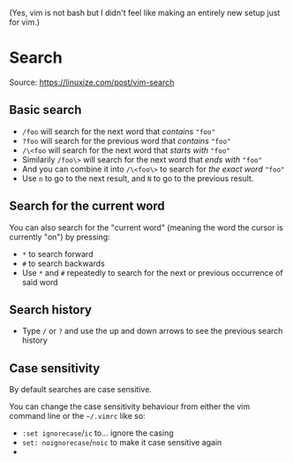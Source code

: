 (Yes, vim is not bash but I didn't feel like making an entirely new setup just for vim.)

# Search

Source: https://linuxize.com/post/vim-search

## Basic search

* `/foo` will search for the next word that *contains* `"foo"`
* `?foo` will search for the previous word that *contains* `"foo"`
* `/\<foo` will search for the next word that *starts with* `"foo"`
* Similarily `/foo\>` will search for the next word that *ends with* `"foo"`
* And you can combine it into `/\<foo\>` to search for *the exact word* `"foo"`
* Use `n` to go to the next result, and `N` to go to the previous result.

## Search for the current word

You can also search for the "current word" (meaning the word the cursor is currently "on") by pressing:

*  `*` to search forward
*  `#` to search backwards
*  Use `*` and `#` repeatedly to search for the next or previous occurrence of said word

## Search history

* Type `/` or `?` and use the up and down arrows to see the previous search history

## Case sensitivity

By default searches are case sensitive.

You can change the case sensitivity behaviour from either the vim command line or the `~/.vimrc` like so:

* `:set ignorecase`/`ic` to... ignore the casing
* `set: noignorecase`/`noic` to make it case sensitive again
* 
